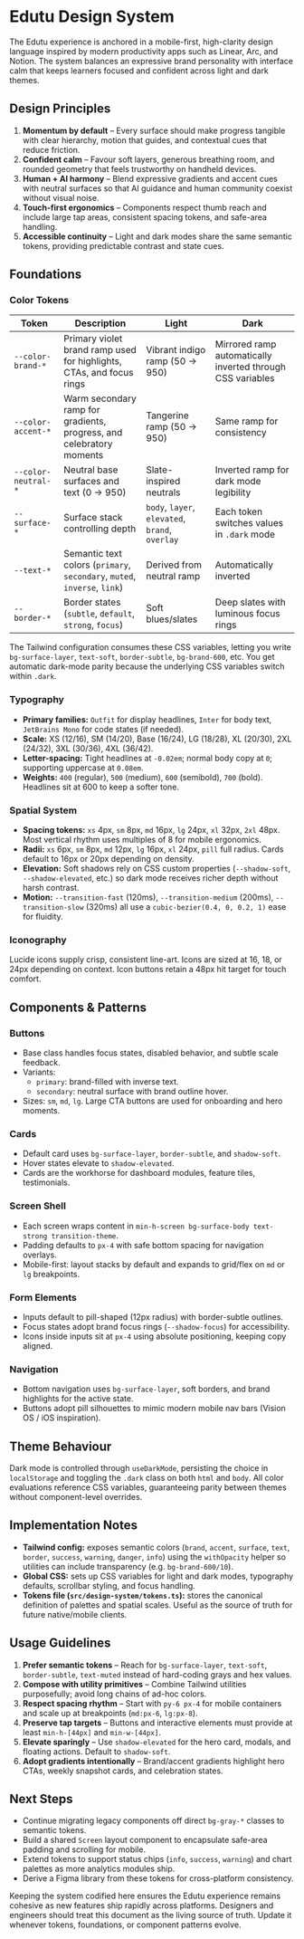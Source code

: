 # Edutu Design System

The Edutu experience is anchored in a mobile-first, high-clarity design language inspired by modern productivity apps such as Linear, Arc, and Notion. The system balances an expressive brand personality with interface calm that keeps learners focused and confident across light and dark themes.

## Design Principles

1. **Momentum by default** – Every surface should make progress tangible with clear hierarchy, motion that guides, and contextual cues that reduce friction.
2. **Confident calm** – Favour soft layers, generous breathing room, and rounded geometry that feels trustworthy on handheld devices.
3. **Human + AI harmony** – Blend expressive gradients and accent cues with neutral surfaces so that AI guidance and human community coexist without visual noise.
4. **Touch-first ergonomics** – Components respect thumb reach and include large tap areas, consistent spacing tokens, and safe-area handling.
5. **Accessible continuity** – Light and dark modes share the same semantic tokens, providing predictable contrast and state cues.

## Foundations

### Color Tokens

| Token | Description | Light | Dark |
| ----- | ----------- | ----- | ---- |
| `--color-brand-*` | Primary violet brand ramp used for highlights, CTAs, and focus rings | Vibrant indigo ramp (50 → 950) | Mirrored ramp automatically inverted through CSS variables |
| `--color-accent-*` | Warm secondary ramp for gradients, progress, and celebratory moments | Tangerine ramp (50 → 950) | Same ramp for consistency |
| `--color-neutral-*` | Neutral base surfaces and text (0 → 950) | Slate-inspired neutrals | Inverted ramp for dark mode legibility |
| `--surface-*` | Surface stack controlling depth | `body`, `layer`, `elevated`, `brand`, `overlay` | Each token switches values in `.dark` mode |
| `--text-*` | Semantic text colors (`primary`, `secondary`, `muted`, `inverse`, `link`) | Derived from neutral ramp | Automatically inverted |
| `--border-*` | Border states (`subtle`, `default`, `strong`, `focus`) | Soft blues/slates | Deep slates with luminous focus rings |

The Tailwind configuration consumes these CSS variables, letting you write `bg-surface-layer`, `text-soft`, `border-subtle`, `bg-brand-600`, etc. You get automatic dark-mode parity because the underlying CSS variables switch within `.dark`.

### Typography

- **Primary families:** `Outfit` for display headlines, `Inter` for body text, `JetBrains Mono` for code states (if needed).
- **Scale:** XS (12/16), SM (14/20), Base (16/24), LG (18/28), XL (20/30), 2XL (24/32), 3XL (30/36), 4XL (36/42).
- **Letter-spacing:** Tight headlines at `-0.02em`; normal body copy at `0`; supporting uppercase at `0.08em`.
- **Weights:** `400` (regular), `500` (medium), `600` (semibold), `700` (bold). Headlines sit at 600 to keep a softer tone.

### Spatial System

- **Spacing tokens:** `xs` 4px, `sm` 8px, `md` 16px, `lg` 24px, `xl` 32px, `2xl` 48px. Most vertical rhythm uses multiples of 8 for mobile ergonomics.
- **Radii:** `xs` 6px, `sm` 8px, `md` 12px, `lg` 16px, `xl` 24px, `pill` full radius. Cards default to 16px or 20px depending on density.
- **Elevation:** Soft shadows rely on CSS custom properties (`--shadow-soft`, `--shadow-elevated`, etc.) so dark mode receives richer depth without harsh contrast.
- **Motion:** `--transition-fast` (120ms), `--transition-medium` (200ms), `--transition-slow` (320ms) all use a `cubic-bezier(0.4, 0, 0.2, 1)` ease for fluidity.

### Iconography

Lucide icons supply crisp, consistent line-art. Icons are sized at 16, 18, or 24px depending on context. Icon buttons retain a 48px hit target for touch comfort.

## Components & Patterns

### Buttons

- Base class handles focus states, disabled behavior, and subtle scale feedback.
- Variants:
  - `primary`: brand-filled with inverse text.
  - `secondary`: neutral surface with brand outline hover.
- Sizes: `sm`, `md`, `lg`. Large CTA buttons are used for onboarding and hero moments.

### Cards

- Default card uses `bg-surface-layer`, `border-subtle`, and `shadow-soft`.
- Hover states elevate to `shadow-elevated`.
- Cards are the workhorse for dashboard modules, feature tiles, testimonials.

### Screen Shell

- Each screen wraps content in `min-h-screen bg-surface-body text-strong transition-theme`.
- Padding defaults to `px-4` with safe bottom spacing for navigation overlays.
- Mobile-first: layout stacks by default and expands to grid/flex on `md` or `lg` breakpoints.

### Form Elements

- Inputs default to pill-shaped (12px radius) with border-subtle outlines.
- Focus states adopt brand focus rings (`--shadow-focus`) for accessibility.
- Icons inside inputs sit at `px-4` using absolute positioning, keeping copy aligned.

### Navigation

- Bottom navigation uses `bg-surface-layer`, soft borders, and brand highlights for the active state.
- Buttons adopt pill silhouettes to mimic modern mobile nav bars (Vision OS / iOS inspiration).

## Theme Behaviour

Dark mode is controlled through `useDarkMode`, persisting the choice in `localStorage` and toggling the `.dark` class on both `html` and `body`. All color evaluations reference CSS variables, guaranteeing parity between themes without component-level overrides.

## Implementation Notes

- **Tailwind config:** exposes semantic colors (`brand`, `accent`, `surface`, `text`, `border`, `success`, `warning`, `danger`, `info`) using the `withOpacity` helper so utilities can include transparency (e.g. `bg-brand-600/10`).
- **Global CSS:** sets up CSS variables for light and dark modes, typography defaults, scrollbar styling, and focus handling.
- **Tokens file (`src/design-system/tokens.ts`):** stores the canonical definition of palettes and spatial scales. Useful as the source of truth for future native/mobile clients.

## Usage Guidelines

1. **Prefer semantic tokens** – Reach for `bg-surface-layer`, `text-soft`, `border-subtle`, `text-muted` instead of hard-coding grays and hex values.
2. **Compose with utility primitives** – Combine Tailwind utilities purposefully; avoid long chains of ad-hoc colors.
3. **Respect spacing rhythm** – Start with `py-6 px-4` for mobile containers and scale up at breakpoints (`md:px-6`, `lg:px-8`).
4. **Preserve tap targets** – Buttons and interactive elements must provide at least `min-h-[44px]` and `min-w-[44px]`.
5. **Elevate sparingly** – Use `shadow-elevated` for the hero card, modals, and floating actions. Default to `shadow-soft`.
6. **Adopt gradients intentionally** – Brand/accent gradients highlight hero CTAs, weekly snapshot cards, and celebration states.

## Next Steps

- Continue migrating legacy components off direct `bg-gray-*` classes to semantic tokens.
- Build a shared `Screen` layout component to encapsulate safe-area padding and scrolling for mobile.
- Extend tokens to support status chips (`info`, `success`, `warning`) and chart palettes as more analytics modules ship.
- Derive a Figma library from these tokens for cross-platform consistency.

Keeping the system codified here ensures the Edutu experience remains cohesive as new features ship rapidly across platforms. Designers and engineers should treat this document as the living source of truth. Update it whenever tokens, foundations, or component patterns evolve.

